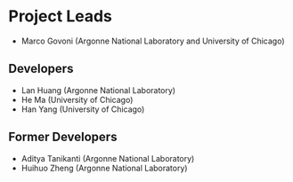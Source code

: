 # Project Leads 

- Marco Govoni (Argonne National Laboratory and University of Chicago)

## Developers

- Lan Huang (Argonne National Laboratory)
- He Ma (University of Chicago)
- Han Yang (University of Chicago)

## Former Developers

- Aditya Tanikanti (Argonne National Laboratory)
- Huihuo Zheng (Argonne National Laboratory)
